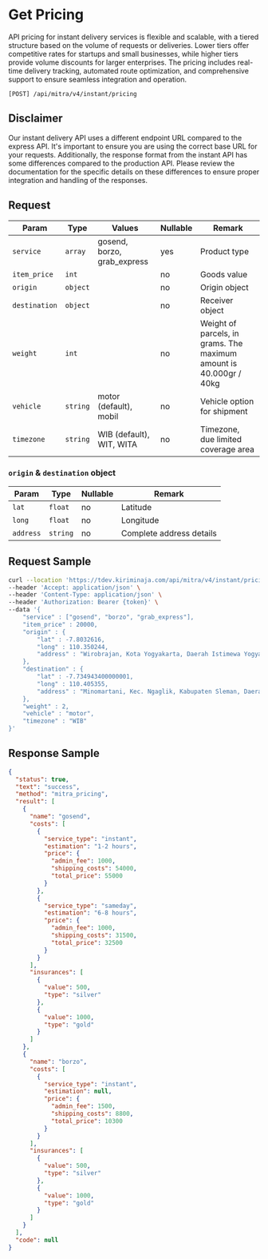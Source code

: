 # Get Pricing

API pricing for instant delivery services is flexible and scalable, with a tiered structure based on the volume of requests or deliveries. Lower tiers offer competitive rates for startups and small businesses, while higher tiers provide volume discounts for larger enterprises. The pricing includes real-time delivery tracking, automated route optimization, and comprehensive support to ensure seamless integration and operation.

```shell
[POST] /api/mitra/v4/instant/pricing
```

## Disclaimer

Our instant delivery API uses a different endpoint URL compared to the express API. It's important to ensure you are using the correct base URL for your requests. Additionally, the response format from the instant API has some differences compared to the production API. Please review the documentation for the specific details on these differences to ensure proper integration and handling of the responses.

## Request

| Param         | Type     | Values                      | Nullable | Remark                                                             |
| ------------- | -------- | --------------------------- | -------- | ------------------------------------------------------------------ |
| `service`     | `array`  | gosend, borzo, grab_express | yes      | Product type                                                       |
| `item_price`  | `int`    |                             | no       | Goods value                                                        |
| `origin`      | `object` |                             | no       | Origin object                                                      |
| `destination` | `object` |                             | no       | Receiver object                                                    |
| `weight`      | `int`    |                             | no       | Weight of parcels, in grams. The maximum amount is 40.000gr / 40kg |
| `vehicle`     | `string` | motor (default), mobil      | no       | Vehicle option for shipment                                        |
| `timezone`    | `string` | WIB (default), WIT, WITA    | no       | Timezone, due limited coverage area                                |

### `origin` & `destination` object

| Param     | Type     | Nullable | Remark                   |
| --------- | -------- | -------- | ------------------------ |
| `lat`     | `float`  | no       | Latitude                 |
| `long`    | `float`  | no       | Longitude                |
| `address` | `string` | no       | Complete address details |

## Request Sample

```bash
curl --location 'https://tdev.kiriminaja.com/api/mitra/v4/instant/pricing' \
--header 'Accept: application/json' \
--header 'Content-Type: application/json' \
--header 'Authorization: Bearer {token}' \
--data '{
    "service" : ["gosend", "borzo", "grab_express"],
    "item_price" : 20000,
    "origin" : {
        "lat" : -7.8032616,
        "long" : 110.350244,
        "address" : "Wirobrajan, Kota Yogyakarta, Daerah Istimewa Yogyakarta, Indonesia"
    },
    "destination" : {
        "lat" : -7.734943400000001,
        "long" : 110.405355,
        "address" : "Minomartani, Kec. Ngaglik, Kabupaten Sleman, Daerah Istimewa Yogyakarta, Indonesia"
    },
    "weight" : 2,
    "vehicle" : "motor",
    "timezone" : "WIB"
}'
```

## Response Sample

```json
{
  "status": true,
  "text": "success",
  "method": "mitra_pricing",
  "result": [
    {
      "name": "gosend",
      "costs": [
        {
          "service_type": "instant",
          "estimation": "1-2 hours",
          "price": {
            "admin_fee": 1000,
            "shipping_costs": 54000,
            "total_price": 55000
          }
        },
        {
          "service_type": "sameday",
          "estimation": "6-8 hours",
          "price": {
            "admin_fee": 1000,
            "shipping_costs": 31500,
            "total_price": 32500
          }
        }
      ],
      "insurances": [
        {
          "value": 500,
          "type": "silver"
        },
        {
          "value": 1000,
          "type": "gold"
        }
      ]
    },
    {
      "name": "borzo",
      "costs": [
        {
          "service_type": "instant",
          "estimation": null,
          "price": {
            "admin_fee": 1500,
            "shipping_costs": 8800,
            "total_price": 10300
          }
        }
      ],
      "insurances": [
        {
          "value": 500,
          "type": "silver"
        },
        {
          "value": 1000,
          "type": "gold"
        }
      ]
    }
  ],
  "code": null
}
```
